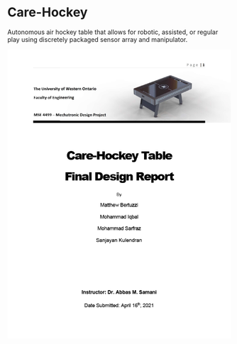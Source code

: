 # Care-Hockey
Autonomous air hockey table that allows for robotic, assisted, or regular play using discretely packaged sensor array and manipulator.

![image](https://github.com/moh-asim-iqbal/Care-Hockey/blob/master/Care-Hockey-Design-Report/Care-Hockey-Design_Report1024_1.tif)
